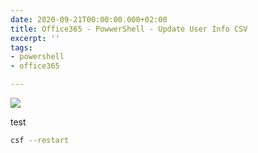 ```yaml
---
date: 2020-09-21T00:00:00.000+02:00
title: Office365 - PowwerShell - Update User Info CSV
excerpt: ''
tags:
- powershell
- office365

---
```

![](/images/office365_powershell_2.png)

test

```zsh
csf --restart
```